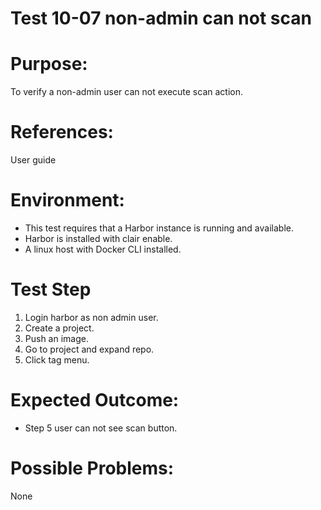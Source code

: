 Test 10-07 non-admin can not scan
=======

# Purpose:  
To verify a non-admin user can not execute scan action.  
# References:  
User guide  
  
# Environment:  
* This test requires that a Harbor instance is running and available.  
* Harbor is installed with clair enable.  
* A linux host with Docker CLI installed.  
  
# Test Step  
  
1. Login harbor as non admin user.  
2. Create a project.  
3. Push an image.  
4. Go to project and expand repo.  
5. Click tag menu.  
  
# Expected Outcome:  
* Step 5 user can not see scan button.  
  
# Possible Problems:  
None  
